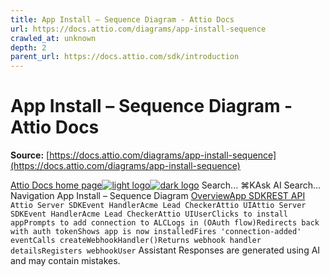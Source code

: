 ```yaml
---
title: App Install – Sequence Diagram - Attio Docs
url: https://docs.attio.com/diagrams/app-install-sequence
crawled_at: unknown
depth: 2
parent_url: https://docs.attio.com/sdk/introduction
---
```


# App Install – Sequence Diagram - Attio Docs

**Source:** [https://docs.attio.com/diagrams/app-install-sequence](https://docs.attio.com/diagrams/app-install-sequence)

[Attio Docs home page![light logo](https://mintlify.s3.us-west-1.amazonaws.com/attio/logo/light.svg)![dark logo](https://mintlify.s3.us-west-1.amazonaws.com/attio/logo/dark.svg)](https://docs.attio.com/)
Search...
⌘KAsk AI
Search...
Navigation
App Install – Sequence Diagram
[Overview](https://docs.attio.com/docs/overview)[App SDK](https://docs.attio.com/sdk/introduction)[REST API](https://docs.attio.com/rest-api/overview)
`
Attio Server SDKEvent HandlerAcme Lead CheckerAttio UIAttio Server SDKEvent HandlerAcme Lead CheckerAttio UIUserClicks to install appPrompts to add connection to ALCLogs in (OAuth flow)Redirects back with auth tokenShows app is now installedFires 'connection-added' eventCalls createWebhookHandler()Returns webhook handler detailsRegisters webhookUser
`
Assistant
Responses are generated using AI and may contain mistakes.
